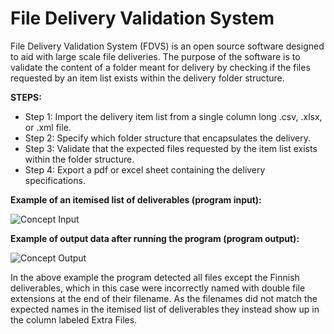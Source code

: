 # File Delivery Validation System
File Delivery Validation System (FDVS) is an open source software designed to aid with large scale file deliveries.
The purpose of the software is to validate the content of a folder meant for delivery by checking if the files requested by an item list exists within the delivery folder structure.

**STEPS:**

- Step 1: Import the delivery item list from a single column long .csv, .xlsx, or .xml file.
- Step 2: Specify which folder structure that encapsulates the delivery.
- Step 3: Validate that the expected files requested by the item list exists within the folder structure.
- Step 4: Export a pdf or excel sheet containing the delivery specifications.

**Example of an itemised list of deliverables (program input):**

![Concept Input](https://github.com/RasmusBroborg/fdvs/blob/main/Assets/ReadMe/InputValuesExample.png)

**Example of output data after running the program (program output):**

![Concept Output](https://github.com/RasmusBroborg/fdvs/blob/main/Assets/ReadMe/OutputValuesExample.png)

In the above example the program detected all files except the Finnish deliverables, 
which in this case were incorrectly named with double file extensions at the end of their filename. 
As the filenames did not match the expected names in the itemised list of deliverables they instead show 
up in the column labeled Extra Files.
